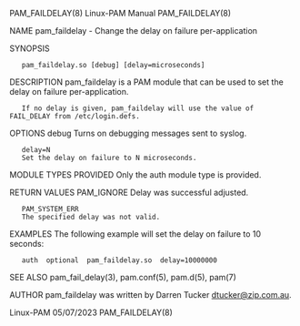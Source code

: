 PAM_FAILDELAY(8)						       Linux-PAM Manual							      PAM_FAILDELAY(8)

NAME
       pam_faildelay - Change the delay on failure per-application

SYNOPSIS

       pam_faildelay.so [debug] [delay=microseconds]

DESCRIPTION
       pam_faildelay is a PAM module that can be used to set the delay on failure per-application.

       If no delay is given, pam_faildelay will use the value of FAIL_DELAY from /etc/login.defs.

OPTIONS
       debug
	   Turns on debugging messages sent to syslog.

       delay=N
	   Set the delay on failure to N microseconds.

MODULE TYPES PROVIDED
       Only the auth module type is provided.

RETURN VALUES
       PAM_IGNORE
	   Delay was successful adjusted.

       PAM_SYSTEM_ERR
	   The specified delay was not valid.

EXAMPLES
       The following example will set the delay on failure to 10 seconds:

	   auth	 optional  pam_faildelay.so  delay=10000000

SEE ALSO
       pam_fail_delay(3), pam.conf(5), pam.d(5), pam(7)

AUTHOR
       pam_faildelay was written by Darren Tucker <dtucker@zip.com.au>.

Linux-PAM								  05/07/2023							      PAM_FAILDELAY(8)
